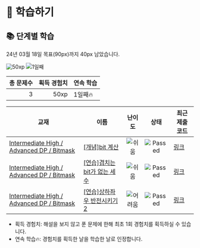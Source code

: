 # 📖 학습하기

## 📚 단계별 학습
24년 03월 18일 목표(90px)까지 40px 남았습니다.

![50xp](https://img.shields.io/badge/EXP-50xp-%235cb85c.svg?for-the-badge)
![1일째](https://img.shields.io/badge/연속학습-1일째-%23E34F26.svg?for-the-badge)

|총 문제수|획득 경험치|연속 학습|
|---:|---:|---|
3|50xp|1일째🔥|

|교재|이름|난이도|상태|최근 제출 코드|
|---|---|:---:|:---:|---|
|[Intermediate High / Advanced DP / Bitmask](https://www.codetree.ai/missions?missionId=9)|[[개념]bit 계산](https://www.codetree.ai/missions/9/problems/bit-calculation)|![쉬움][easy]|![Passed][passed]|[링크](https://github.com/abm12one/codetree-TILs/blob/main/240318/bit%20%EA%B3%84%EC%82%B0/bit-calculation.cpp)|
|[Intermediate High / Advanced DP / Bitmask](https://www.codetree.ai/missions?missionId=9)|[[연습]겹치는 bit가 없는 세 수](https://www.codetree.ai/missions/9/problems/three-numbers-with-no-overlapping-bits)|![쉬움][easy]|![Passed][passed]|[링크](https://github.com/abm12one/codetree-TILs/blob/main/240318/%EA%B2%B9%EC%B9%98%EB%8A%94%20bit%EA%B0%80%20%EC%97%86%EB%8A%94%20%EC%84%B8%20%EC%88%98/three-numbers-with-no-overlapping-bits.cpp)|
|[Intermediate High / Advanced DP / Bitmask](https://www.codetree.ai/missions?missionId=9)|[[연습]상하좌우 반전시키기 2](https://www.codetree.ai/missions/9/problems/filp-up-down-left-right-2)|![어려움][hard]|![Passed][passed]|[링크](https://github.com/abm12one/codetree-TILs/blob/main/240318/%EC%83%81%ED%95%98%EC%A2%8C%EC%9A%B0%20%EB%B0%98%EC%A0%84%EC%8B%9C%ED%82%A4%EA%B8%B0%202/filp-up-down-left-right-2.cpp)|


* 획득 경험치: 해설을 보지 않고 푼 문제에 한해 최초 1회 경험치를 획득하실 수 있습니다.
* 연속 학습🔥: 경험치를 획득한 날을 학습한 날로 인정합니다.










[b5]: https://img.shields.io/badge/Bronze_5-%235D3E31.svg
[b4]: https://img.shields.io/badge/Bronze_4-%235D3E31.svg
[b3]: https://img.shields.io/badge/Bronze_3-%235D3E31.svg
[b2]: https://img.shields.io/badge/Bronze_2-%235D3E31.svg
[b1]: https://img.shields.io/badge/Bronze_1-%235D3E31.svg
[s5]: https://img.shields.io/badge/Silver_5-%23394960.svg
[s4]: https://img.shields.io/badge/Silver_4-%23394960.svg
[s3]: https://img.shields.io/badge/Silver_3-%23394960.svg
[s2]: https://img.shields.io/badge/Silver_2-%23394960.svg
[s1]: https://img.shields.io/badge/Silver_1-%23394960.svg
[g5]: https://img.shields.io/badge/Gold_5-%23FFC433.svg
[g4]: https://img.shields.io/badge/Gold_4-%23FFC433.svg
[g3]: https://img.shields.io/badge/Gold_3-%23FFC433.svg
[g2]: https://img.shields.io/badge/Gold_2-%23FFC433.svg
[g1]: https://img.shields.io/badge/Gold_1-%23FFC433.svg
[p5]: https://img.shields.io/badge/Platinum_5-%2376DDD8.svg
[p4]: https://img.shields.io/badge/Platinum_4-%2376DDD8.svg
[p3]: https://img.shields.io/badge/Platinum_3-%2376DDD8.svg
[p2]: https://img.shields.io/badge/Platinum_2-%2376DDD8.svg
[p1]: https://img.shields.io/badge/Platinum_1-%2376DDD8.svg
[passed]: https://img.shields.io/badge/Passed-%23009D27.svg
[failed]: https://img.shields.io/badge/Failed-%23D24D57.svg
[easy]: https://img.shields.io/badge/쉬움-%235cb85c.svg?for-the-badge
[medium]: https://img.shields.io/badge/보통-%23FFC433.svg?for-the-badge
[hard]: https://img.shields.io/badge/어려움-%23D24D57.svg?for-the-badge